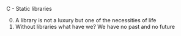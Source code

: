 C - Static libraries

0. A library is not a luxury but one of the necessities of life
1. Without libraries what have we? We have no past and no future
